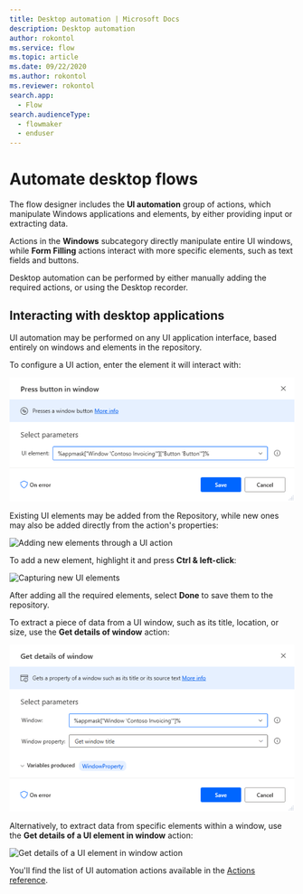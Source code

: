 ```yaml
---
title: Desktop automation | Microsoft Docs
description: Desktop automation
author: rokontol
ms.service: flow
ms.topic: article
ms.date: 09/22/2020
ms.author: rokontol
ms.reviewer: rokontol
search.app: 
  - Flow
search.audienceType: 
  - flowmaker
  - enduser
---
```


# Automate desktop flows



The flow designer includes the **UI automation** group of actions, which manipulate Windows applications and elements, by either providing input or extracting data.

Actions in the **Windows** subcategory directly manipulate entire UI windows, while **Form Filling** actions interact with more specific elements, such as text fields and buttons.

Desktop automation can be performed by either manually adding the required actions, or using the Desktop recorder.

## Interacting with desktop applications

UI automation may be performed on any UI application interface, based entirely on windows and elements in the repository.

To configure a UI action, enter the element it will interact with:

![Press button in window action](./media/ui-automation/press-button-in-window-action.png)

Existing UI elements may be added from the Repository, while new ones may also be added directly from the action's properties:

![Adding new elements through a UI action](./media/ui-automation/adding-new-elements-through-a-desktop-action.png)

To add a new element, highlight it and press **Ctrl & left-click**:

![Capturing new UI elements](./media/ui-automation/capturing-new-desktop-elements.png)

After adding all the required elements, select **Done** to save them to the repository.

To extract a piece of data from a UI window, such as its title, location, or size, use the **Get details of window** action:

![Get details of window action](./media/ui-automation/get-details-of-window-action.png)

Alternatively, to extract data from specific elements within a window, use the **Get details of a UI element in window** action:

![Get details of a UI element in window action](./media/ui-automation/get-details-of-a-desktop-element-in-window.png)

You'll find the list of UI automation actions available in the [Actions reference](actions-reference/uiautomation.md).
